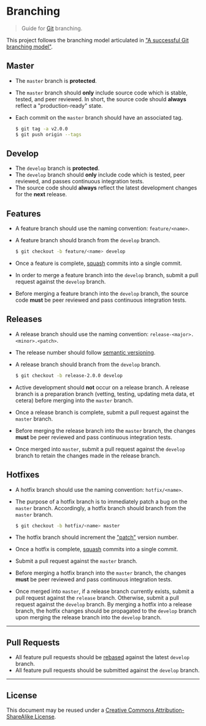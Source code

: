 <!--

@license Apache-2.0

Copyright (c) 2023 The Stdlib Authors.

Licensed under the Apache License, Version 2.0 (the "License");
you may not use this file except in compliance with the License.
You may obtain a copy of the License at

   http://www.apache.org/licenses/LICENSE-2.0

Unless required by applicable law or agreed to in writing, software
distributed under the License is distributed on an "AS IS" BASIS,
WITHOUT WARRANTIES OR CONDITIONS OF ANY KIND, either express or implied.
See the License for the specific language governing permissions and
limitations under the License.

-->

# Branching

> Guide for [Git][git] branching.

This project follows the branching model articulated in ["A successful Git branching model"][git-flow].

## Master

-   The `master` branch is **protected**.

-   The `master` branch should **only** include source code which is stable, tested, and peer reviewed. In short, the source code should **always** reflect a "production-ready" state.

-   Each commit on the `master` branch should have an associated tag.

    <!-- run-disable -->

    ```bash
    $ git tag -a v2.0.0
    $ git push origin --tags
    ```

## Develop

-   The `develop` branch is **protected**.
-   The `develop` branch should **only** include code which is tested, peer reviewed, and passes continuous integration tests.
-   The source code should **always** reflect the latest development changes for the **next** release.

## Features

-   A feature branch should use the naming convention: `feature/<name>`.

-   A feature branch should branch from the `develop` branch.

    <!-- run-disable -->

    ```bash
    $ git checkout -b feature/<name> develop
    ```

-   Once a feature is complete, [squash][git-squash] commits into a single commit.

-   In order to merge a feature branch into the `develop` branch, submit a pull request against the `develop` branch.

-   Before merging a feature branch into the `develop` branch, the source code **must** be peer reviewed and pass continuous integration tests.

## Releases

-   A release branch should use the naming convention: `release-<major>.<minor>.<patch>`.

-   The release number should follow [semantic versioning][semver].

-   A release branch should branch from the `develop` branch.

    <!-- run-disable -->

    ```bash
    $ git checkout -b release-2.0.0 develop
    ```

-   Active development should **not** occur on a release branch. A release branch is a preparation branch (vetting, testing, updating meta data, et cetera) before merging into the `master` branch.

-   Once a release branch is complete, submit a pull request against the `master` branch.

-   Before merging the release branch into the `master` branch, the changes **must** be peer reviewed and pass continuous integration tests.

-   Once merged into `master`, submit a pull request against the `develop` branch to retain the changes made in the release branch.

## Hotfixes

-   A hotfix branch should use the naming convention: `hotfix/<name>`.

-   The purpose of a hotfix branch is to immediately patch a bug on the `master` branch. Accordingly, a hotfix branch should branch from the `master` branch.

    <!-- run-disable -->

    ```bash
    $ git checkout -b hotfix/<name> master
    ```

-   The hotfix branch should increment the ["patch"][semver] version number.

-   Once a hotfix is complete, [squash][git-squash] commits into a single commit.

-   Submit a pull request against the `master` branch.

-   Before merging a hotfix branch into the `master` branch, the changes **must** be peer reviewed and pass continuous integration tests.

-   Once merged into `master`, if a release branch currently exists, submit a pull request against the `release` branch. Otherwise, submit a pull request against the `develop` branch. By merging a hotfix into a release branch, the hotfix changes should be propagated to the `develop` branch upon merging the release branch into the `develop` branch. 

* * *

## Pull Requests

-   All feature pull requests should be [rebased][git-rebase] against the latest `develop` branch.
-   All feature pull requests should be submitted against the `develop` branch.

* * *

## License

This document may be reused under a [Creative Commons Attribution-ShareAlike License][license].

<section class="links">

[git]: https://git-scm.com/

[git-rebase]: https://git-scm.com/docs/git-rebase

[git-squash]: https://git-scm.com/book/en/v2/Git-Tools-Rewriting-History#Squashing-Commits

[git-flow]: http://nvie.com/posts/a-successful-git-branching-model/

[semver]: http://semver.org/

[license]: https://creativecommons.org/licenses/by-sa/4.0/

</section>

<!-- /.links -->
